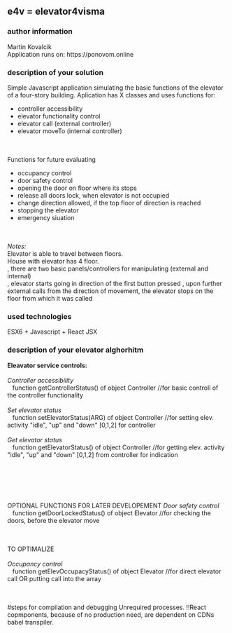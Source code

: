 <h2>e4v = elevator4visma</h2>

<h3>author information</h3>
Martin Kovalcik<br>
Application runs on: https://ponovom.online
<br>
<h3>description of your solution</h3>
Simple Javascript application simulating the basic functions of the elevator of a four-story building.
Aplication has X classes and uses functions for:
<ul>
<li> controller accessibility </li> 
<li> elevator functionality control </li>
<li> elevator call (external controller) </li>
<li> elevator moveTo (internal controller)</li>
</ul>

<br><br>
Functions for future evaluating
<ul>
<li> occupancy control </li>
<li> door safety control </li>
<li> opening the door on floor where its stops </li>
<li> release all doors lock, when elevator is not occupied </li>
<li> change direction allowed, if the top floor of direction is reached </li>
<li> stopping the elevator </li>
<li> emergency siuation </li>
</ul>
<br><br>
<i>Notes:</i><br>
Elevator is able to travel between floors.<br>
House with elevator has 4 floor. <br>
, there are two basic panels/controllers for manipulating (external and internal)<br>
, elevator starts going in direction of the first button pressed
, upon further external calls from the direction of movement, the elevator stops on the floor from which it was called
<br>

<h3>used technologies</h3>
ESX6 + Javascript + React JSX

<h3>description of your elevator alghorhitm</h3>
<b>Eleavator service controls:</b><br><br>
<i>Controller accessibility</i><br>
&nbsp;&nbsp;    function getControllerStatus() of object Controller //for basic controll of the controller functionality<br><br>
<i>Set elevator status</i><br>
&nbsp;&nbsp;    function setElevatorStatus(ARG) of object Controller //for setting elev. activity "idle", "up" and "down" [0,1,2] for controller<br><br>
<i>Get elevator status</i><br>
&nbsp;&nbsp;    function getElevatorStatus() of object Controller //for getting elev. activity "idle", "up" and "down" [0,1,2] from controller for indication<br><br>


<br><br><br><br>
OPTIONAL FUNCTIONS FOR LATER DEVELOPEMENT
<i> Door safety control </i><br>
&nbsp;&nbsp;    function getDoorLockedStatus() of object Elevator //for checking the doors, before the elevator move<br>
<br><br>

TO OPTIMALIZE<br><br>
<i> Occupancy control </i><br>
&nbsp;&nbsp;    function getElevOccupacyStatus() of object Elevator //for direct elevator call OR putting call into the array<br>
<br><br>

#steps for compilation and debugging
Unrequired processes. !!React copmponents, because of no production need, are dependent on CDNs babel transpiler.
